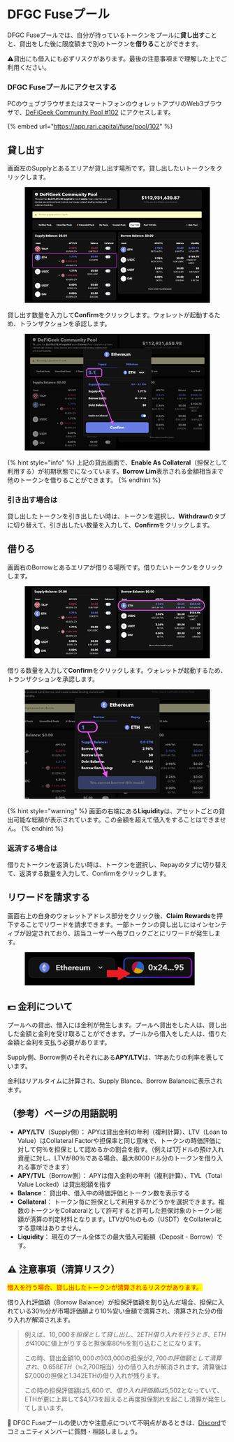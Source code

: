 # DFGC Fuseプール

DFGC Fuseプールでは、自分が持っているトークンをプールに**貸し出す**ことと、貸出をした後に限度額まで別のトークンを**借りる**ことができます。

⚠貸出にも借入にも必ずリスクがあります。最後の注意事項まで理解した上でご利用ください。

### DFGC Fuseプールにアクセスする

PCのウェブブラウザまたはスマートフォンのウォレットアプリのWeb3ブラウザで、[DeFiGeek Community Pool #102](https://app.rari.capital/fuse/pool/102) ​にアクセスします。

{% embed url="https://app.rari.capital/fuse/pool/102" %}

## 貸し出す

画面左のSupplyとあるエリアが貸し出す場所です。貸し出したいトークンをクリックします。

<figure><img src=".gitbook/assets/dfgc-fuse-pool01.png" alt=""><figcaption></figcaption></figure>

貸し出す数量を入力して**Confirm**をクリックします。ウォレットが起動するため、トランザクションを承認します。

<figure><img src=".gitbook/assets/dfgc-fuse-pool02.png" alt=""><figcaption></figcaption></figure>

{% hint style="info" %}
上記の貸出画面で、**Enable As Collateral**（担保として利用する）が初期状態でになっています。**Borrow Lim**表示される金額相当まで他のトークンを借りることができます。
{% endhint %}

### 引き出す場合は

貸し出したトークンを引き出したい時は、トークンを選択し、**Withdraw**のタブに切り替えて、引き出したい数量を入力して、**Confirm**をクリックします。

## 借りる

画面右のBorrowとあるエリアが借りる場所です。借りたいトークンをクリックします。

<figure><img src=".gitbook/assets/dfgc-fuse-pool03.png" alt=""><figcaption></figcaption></figure>

借りる数量を入力して**Confirm**をクリックします。ウォレットが起動するため、トランザクションを承認します。

<figure><img src=".gitbook/assets/dfgc-fuse-pool04.png" alt=""><figcaption></figcaption></figure>

{% hint style="warning" %}
画面の右端にある**Liquidity**は、アセットごとの貸出可能な総額が表示されています。この金額を超えて借入をすることはできません。
{% endhint %}

### 返済する場合は

借りたトークンを返済したい時は、トークンを選択し、Repayのタブに切り替えて、返済する数量を入力して、Confirmをクリックします。

## リワードを請求する

画面右上の自身のウォレットアドレス部分をクリック後、**Claim Rewards**を押下することでリワードを請求できます。一部トークンの貸し出しにはインセンティブが設定されており、該当ユーザーへ毎ブロックごとにリワードが発生します。

<figure><img src=".gitbook/assets/1.png" alt=""><figcaption></figcaption></figure>

## 💵 金利について

プールへの貸出、借入には金利が発生します。プールへ貸出をした人は、貸し出した金額と金利を受け取ることができます。プールから借入をした人は、借りた金額と金利を支払う必要があります。

Supply側、Borrow側のそれぞれにある**APY/LTV**は、1年あたりの利率を表しています。

金利はリアルタイムに計算され、Supply Blance、Borrow Balanceに表示されます。

## （参考）ページの用語説明

* **APY/LTV**（Supply側）： APYは貸出金利の年利（複利計算）、LTV（Loan to Value）はCollateral Factorや担保率と同じ意味で、トークンの時価評価に対して何％を担保として認めるかの割合を指す。（例えば1万ドルの預け入れ資産に対し、LTVが80％である場合、最大8000ドル分のトークンを借り入れる事ができます）
* **APY/TVL**（Borrow側）： APYは借入金利の年利（複利計算）、TVL（Total Value Locked）は貸出総額を指す
* **Balance**： 貸出中、借入中の時価評価とトークン数を表示する
* **Collateral**： トークン毎に担保として利用するかどうかを選択できます。複数のトークンをCollateralとして許可すると許可した担保対象のトークン総額が清算の判定材料となります。LTVが0％のもの（USDT）をCollateralとする意味はありません。
* **Liquidity**： 現在のプール全体での最大借入可能額（Deposit - Borrow）です。

## ⚠️ 注意事項（清算リスク）

<mark style="color:red;">借入を行う場合、貸し出したトークンが清算されるリスクがあります。</mark>

借り入れ評価額（Borrow Balance）が担保評価額を割り込んだ場合、担保に入れている30％分が市場評価額より10%安い金額で清算され、清算された分の借り入れが解消されます。

> 例えば、$10,000を担保として貸し出し、2 ETH借り入れを行うとき、ETHが$4100に値上がりすると担保率80％を割り込むことになります。
>
> この時、貸出金額$10,000の30%である$3,000の担保が$2,700の評価額として清算され、0.658 ETH（≒$2,700相当）分の借り入れが解消されます。清算後は $7,000の担保と1.342ETHの借り入れが残ります。
>
> この時の担保評価額は$5,600で、借り入れ評価額は$5,502となっていて、ETHが更に上昇して$4,173を超えると再度担保割れを起こし清算が発生してしまいます。

📧 DFGC Fuseプールの使い方や注意点について不明点があるときは、[Discord](http://discord.gg/FQYXqVBEnh)でコミュニティメンバーに質問・相談しましょう。
